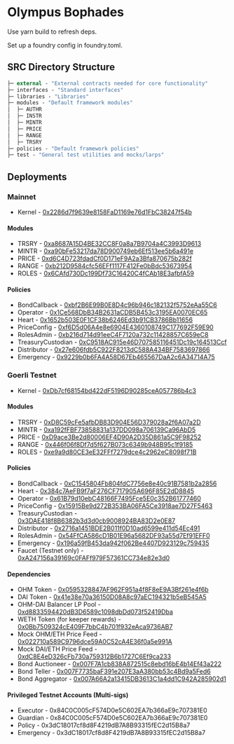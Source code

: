 # Olympus Bophades

Use yarn build to refresh deps.

Set up a foundry config in foundry.toml.

## SRC Directory Structure

```ml
├─ external - "External contracts needed for core functionality"
├─ interfaces - "Standard interfaces"
├─ libraries - "Libraries"
├─ modules - "Default framework modules"
│  ├─ AUTHR
│  ├─ INSTR
│  ├─ MINTR
│  ├─ PRICE
│  ├─ RANGE
│  ├─ TRSRY
├─ policies - "Default framework policies"
├─ test - "General test utilities and mocks/larps"
```

## Deployments

### Mainnet

-   Kernel - [0x2286d7f9639e8158FaD1169e76d1FbC38247f54b](https://etherscan.io/address/0x2286d7f9639e8158FaD1169e76d1FbC38247f54b)

#### Modules

-   TRSRY - [0xa8687A15D4BE32CC8F0a8a7B9704a4C3993D9613](https://etherscan.io/address/0xa8687A15D4BE32CC8F0a8a7B9704a4C3993D9613)
-   MINTR - [0xa90bFe53217da78D900749eb6Ef513ee5b6a491e](https://etherscan.io/address/0xa90bFe53217da78D900749eb6Ef513ee5b6a491e)
-   PRICE - [0xd6C4D723fdadCf0D171eF9A2a3Bfa870675b282f](https://etherscan.io/address/0xd6C4D723fdadCf0D171eF9A2a3Bfa870675b282f)
-   RANGE - [0xb212D9584cfc56EFf1117F412Fe0bBdc53673954](https://etherscan.io/address/0xb212D9584cfc56EFf1117F412Fe0bBdc53673954)
-   ROLES - [0x6CAfd730Dc199Df73C16420C4fCAb18E3afbfA59](https://etherscan.io/address/0x6CAfd730Dc199Df73C16420C4fCAb18E3afbfA59)

#### Policies

-   BondCallback - [0xbf2B6E99B0E8D4c96b946c182132f5752eAa55C6](https://etherscan.io/address/0xbf2B6E99B0E8D4c96b946c182132f5752eAa55C6)
-   Operator - [0x1Ce568DbB34B2631aCDB5B453c3195EA0070EC65](https://etherscan.io/address/0x1Ce568DbB34B2631aCDB5B453c3195EA0070EC65)
-   Heart - [0x1652b503E0F1CF38b6246Ed3b91CB3786Bb11656](https://etherscan.io/address/0x1652b503E0F1CF38b6246Ed3b91CB3786Bb11656)
-   PriceConfig - [0xf6D5d06A4e8e6904E4360108749C177692F59E90](https://etherscan.io/address/0xf6D5d06A4e8e6904E4360108749C177692F59E90)
-   RolesAdmin - [0xb216d714d91eeC4F7120a732c11428857C659eC8](https://etherscan.io/address/0xb216d714d91eeC4F7120a732c11428857C659eC8)
-   TreasuryCustodian - [0xC9518AC915e46D707585116451Dc19c164513Ccf](https://etherscan.io/address/0xC9518AC915e46D707585116451Dc19c164513Ccf)
-   Distributor - [0x27e606fdb5C922F8213dC588A434BF7583697866](https://etherscan.io/address/0x27e606fdb5C922F8213dC588A434BF7583697866)
-   Emergency - [0x9229b0b6FA4A58D67Eb465567DaA2c6A34714A75](https://etherscan.io/address/0x9229b0b6FA4A58D67Eb465567DaA2c6A34714A75)

### Goerli Testnet

-   Kernel - [0xDb7cf68154bd422dF5196D90285ceA057786b4c3](https://goerli.etherscan.io/address/0xDb7cf68154bd422dF5196D90285ceA057786b4c3)

#### Modules

-   TRSRY - [0xD8C59cFe5afbDB83D904E56D379028a2f6A07a2D](https://goerli.etherscan.io/address/0xD8C59cFe5afbDB83D904E56D379028a2f6A07a2D)
-   MINTR - [0xa192fFBF73858831a137DD098a706139Ca96AbD5](https://goerli.etherscan.io/address/0xa192fFBF73858831a137DD098a706139Ca96AbD5)
-   PRICE - [0xD9ace3Be2d80006EF4D90A2D35D861a5C9F98252](https://goerli.etherscan.io/address/0xD9ace3Be2d80006EF4D90A2D35D861a5C9F98252)
-   RANGE - [0x446f06f8Df7d5f627B073c6349b948B95c1f9185](https://goerli.etherscan.io/address/0x446f06f8Df7d5f627B073c6349b948B95c1f9185)
-   ROLES - [0xe9a9d80CE3eE32FFf7279dce4c2962eC8098f71B](https://goerli.etherscan.io/address/0xe9a9d80CE3eE32FFf7279dce4c2962eC8098f71B)

#### Policies

-   BondCallback - [0xC1545804Fb804fdC7756e8e40c91B7581b2a2856](https://goerli.etherscan.io/address/0xC1545804Fb804fdC7756e8e40c91B7581b2a2856)
-   Heart - [0x384c7AeFB9f7aF276CF717905A696F85E2dD8845](https://goerli.etherscan.io/address/0x384c7AeFB9f7aF276CF717905A696F85E2dD8845)
-   Operator - [0x61B79d10ebC48166F7495Fce5E0c352B61777460](https://goerli.etherscan.io/address/0x61B79d10ebC48166F7495Fce5E0c352B61777460)
-   PriceConfig - [0x15915Be9d272B353BA06FA5Ce3918ae7D27F5463](https://goerli.etherscan.io/address/0x15915Be9d272B353BA06FA5Ce3918ae7D27F5463)
-   TreasuryCustodian - [0x3DAE418f8B6382b3d3d0cb9008924BA83D2e0E87](https://goerli.etherscan.io/address/0x3DAE418f8B6382b3d3d0cb9008924BA83D2e0E87)
-   Distributor - [0x2716a1451BDE2B011f0D10ad6599e411d54Ec491](https://goerli.etherscan.io/address/0x2716a1451BDE2B011f0D10ad6599e411d54Ec491)
-   RolesAdmin - [0x54FfCA586cD1B01E96a5682DF93a55d7Ef91EFF0](https://goerli.etherscan.io/address/0x54FfCA586cD1B01E96a5682DF93a55d7Ef91EFF0)
-   Emergency - [0x196a59fB453da942f062Be4407D923129c759435](https://goerli.etherscan.io/address/0x196a59fB453da942f062Be4407D923129c759435)
-   Faucet (Testnet only) - [0xA247156a39169c0FAFf979F57361CC734e82e3d0](https://goerli.etherscan.io/address/0xA247156a39169c0FAFf979F57361CC734e82e3d0)

#### Dependencies

-   OHM Token - [0x0595328847AF962F951a4f8F8eE9A3Bf261e4f6b](https://goerli.etherscan.io/address/0x0595328847af962f951a4f8f8ee9a3bf261e4f6b)
-   DAI Token - [0x41e38e70a36150D08A8c97aEC194321b5eB545A5](https://goerli.etherscan.io/address/0x41e38e70a36150d08a8c97aec194321b5eb545a5)
-   OHM-DAI Balancer LP Pool - [0xd8833594420dB3D6589c1098dbDd073f52419Dba](https://goerli.etherscan.io/address/0xd8833594420dB3D6589c1098dbDd073f52419Dba)
-   WETH Token (for keeper rewards) - [0x0Bb7509324cE409F7bbC4b701f932eAca9736AB7](https://goerli.etherscan.io/address/0x0bb7509324ce409f7bbc4b701f932eaca9736ab7)
-   Mock OHM/ETH Price Feed - [0x022710a589C9796dce59A0C52cA4E36f0a5e991A](https://goerli.etherscan.io/address/0x022710a589c9796dce59a0c52ca4e36f0a5e991a)
-   Mock DAI/ETH Price Feed - [0xdC8E4eD326cFb730a759312B6b1727C6Ef9ca233](https://goerli.etherscan.io/address/0xdc8e4ed326cfb730a759312b6b1727c6ef9ca233)
-   Bond Auctioneer - [0x007F7A1cb838A872515c8ebd16bE4b14Ef43a222](https://goerli.etherscan.io/address/0x007F7A1cb838A872515c8ebd16bE4b14Ef43a222)
-   Bond Teller - [0x007F7735baF391e207E3aA380bb53c4Bd9a5Fed6](https://goerli.etherscan.io/address/0x007F7735baF391e207E3aA380bb53c4Bd9a5Fed6)
-   Bond Aggregator - [0x007A66A2a13415DB3613C1a4dd1C942A285902d1](https://goerli.etherscan.io/address/0x007A66A2a13415DB3613C1a4dd1C942A285902d1)

#### Privileged Testnet Accounts (Multi-sigs)

-   Executor - 0x84C0C005cF574D0e5C602EA7b366aE9c707381E0
-   Guardian - 0x84C0C005cF574D0e5C602EA7b366aE9c707381E0
-   Policy - 0x3dC18017cf8d8F4219dB7A8B93315fEC2d15B8a7
-   Emergency - 0x3dC18017cf8d8F4219dB7A8B93315fEC2d15B8a7
